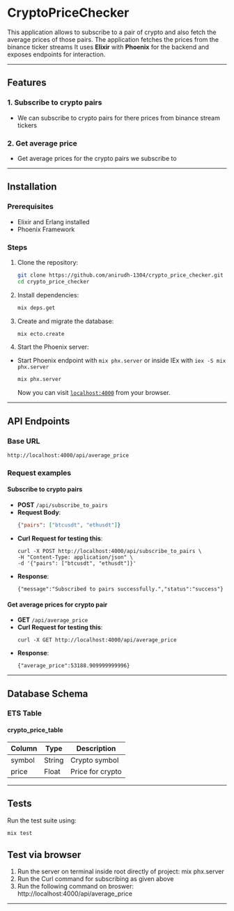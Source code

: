 # CryptoPriceChecker

This application allows to subscribe to a pair of crypto and also fetch the average prices of those pairs.
The application fetches the prices from the binance ticker streams 
It uses **Elixir** with **Phoenix** for the backend and exposes endpoints for interaction.

---

## Features

### 1. Subscribe to crypto pairs
- We can subscribe to crypto pairs for there prices from binance stream tickers

### 2. Get average price
- Get average prices for the crypto pairs we subscribe to

---

## Installation

### Prerequisites
- Elixir and Erlang installed
- Phoenix Framework

### Steps
1. Clone the repository:
   ```bash
   git clone https://github.com/anirudh-1304/crypto_price_checker.git
   cd crypto_price_checker
   ```
2. Install dependencies:
   ```bash
   mix deps.get
   ```
3. Create and migrate the database:
   ```bash
   mix ecto.create
   ```
4. Start the Phoenix server:
- Start Phoenix endpoint with `mix phx.server` or inside IEx with `iex -S mix phx.server`
   ```bash
   mix phx.server
   ```
   Now you can visit [`localhost:4000`](http://localhost:4000/api/average_price) from your browser.

---

## API Endpoints

### **Base URL**
`http://localhost:4000/api/average_price`

### Request examples

#### **Subscribe to crypto pairs**
- **POST** `/api/subscribe_to_pairs`
- **Request Body**:
  ```json
  {"pairs": ["btcusdt", "ethusdt"]}
  ```
- **Curl Request for testing this**:
  ```
  curl -X POST http://localhost:4000/api/subscribe_to_pairs \
  -H "Content-Type: application/json" \
  -d '{"pairs": ["btcusdt", "ethusdt"]}'
  ```
- **Response**:
  ```
  {"message":"Subscribed to pairs successfully.","status":"success"}
  ```

#### **Get average prices for crypto pair**
- **GET** `/api/average_price`
- **Curl Request for testing this**:
  ```
  curl -X GET http://localhost:4000/api/average_price
  ```
- **Response**:
  ```
  {"average_price":53188.909999999996}
  ```

---

## Database Schema

### ETS Table

#### **crypto_price_table**
| Column         | Type    | Description                     |
|----------------|---------|---------------------------------|
| symbol         | String  | Crypto symbol                   |
| price          | Float   | Price for crypto                |

---

## Tests

Run the test suite using:
```bash
mix test
```

## Test via browser

1. Run the server on terminal inside root directly of project: mix phx.server
2. Run the Curl command for subscribing as given above
3. Run the following command on broswer: http://localhost:4000/api/average_price
---

